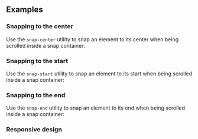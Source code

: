 ## Examples

### Snapping to the center

Use the `snap-center` utility to snap an element to its center when being scrolled inside a snap container:

### Snapping to the start

Use the `snap-start` utility to snap an element to its start when being scrolled inside a snap container:

### Snapping to the end

Use the `snap-end` utility to snap an element to its end when being scrolled inside a snap container:

### Responsive design
